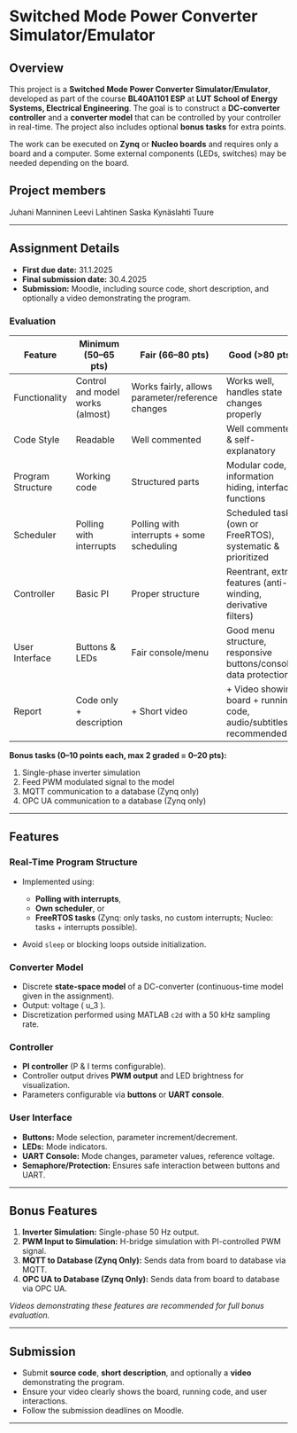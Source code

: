 # Switched Mode Power Converter Simulator/Emulator

## Overview

This project is a **Switched Mode Power Converter Simulator/Emulator**, developed as part of the course **BL40A1101 ESP** at **LUT School of Energy Systems, Electrical Engineering**. The goal is to construct a **DC-converter controller** and a **converter model** that can be controlled by your controller in real-time. The project also includes optional **bonus tasks** for extra points.

The work can be executed on **Zynq** or **Nucleo boards** and requires only a board and a computer. Some external components (LEDs, switches) may be needed depending on the board.

## Project members

Juhani Manninen
Leevi Lahtinen
Saska Kynäslahti
Tuure

---

## Assignment Details

* **First due date:** 31.1.2025
* **Final submission date:** 30.4.2025
* **Submission:** Moodle, including source code, short description, and optionally a video demonstrating the program.

### Evaluation

| Feature           | Minimum (50–65 pts)              | Fair (66–80 pts)                                 | Good (>80 pts)                                                    |
| ----------------- | -------------------------------- | ------------------------------------------------ | ----------------------------------------------------------------- |
| Functionality     | Control and model works (almost) | Works fairly, allows parameter/reference changes | Works well, handles state changes properly                        |
| Code Style        | Readable                         | Well commented                                   | Well commented & self-explanatory                                 |
| Program Structure | Working code                     | Structured parts                                 | Modular code, information hiding, interface functions             |
| Scheduler         | Polling with interrupts          | Polling with interrupts + some scheduling        | Scheduled tasks (own or FreeRTOS), systematic & prioritized       |
| Controller        | Basic PI                         | Proper structure                                 | Reentrant, extra features (anti-winding, derivative filters)      |
| User Interface    | Buttons & LEDs                   | Fair console/menu                                | Good menu structure, responsive buttons/console, data protection  |
| Report            | Code only + description          | + Short video                                    | + Video showing board + running code, audio/subtitles recommended |

**Bonus tasks (0–10 points each, max 2 graded = 0–20 pts):**

1. Single-phase inverter simulation
2. Feed PWM modulated signal to the model
3. MQTT communication to a database (Zynq only)
4. OPC UA communication to a database (Zynq only)

---

## Features

### Real-Time Program Structure

* Implemented using:

  * **Polling with interrupts**,
  * **Own scheduler**, or
  * **FreeRTOS tasks** (Zynq: only tasks, no custom interrupts; Nucleo: tasks + interrupts possible).
* Avoid `sleep` or blocking loops outside initialization.

### Converter Model

* Discrete **state-space model** of a DC-converter (continuous-time model given in the assignment).
* Output: voltage ( u_3 ).
* Discretization performed using MATLAB `c2d` with a 50 kHz sampling rate.

### Controller

* **PI controller** (P & I terms configurable).
* Controller output drives **PWM output** and LED brightness for visualization.
* Parameters configurable via **buttons** or **UART console**.

### User Interface

* **Buttons:** Mode selection, parameter increment/decrement.
* **LEDs:** Mode indicators.
* **UART Console:** Mode changes, parameter values, reference voltage.
* **Semaphore/Protection:** Ensures safe interaction between buttons and UART.

---

## Bonus Features

1. **Inverter Simulation:** Single-phase 50 Hz output.
2. **PWM Input to Simulation:** H-bridge simulation with PI-controlled PWM signal.
3. **MQTT to Database (Zynq Only):** Sends data from board to database via MQTT.
4. **OPC UA to Database (Zynq Only):** Sends data from board to database via OPC UA.

*Videos demonstrating these features are recommended for full bonus evaluation.*

---


## Submission

* Submit **source code**, **short description**, and optionally a **video** demonstrating the program.
* Ensure your video clearly shows the board, running code, and user interactions.
* Follow the submission deadlines on Moodle.

---

